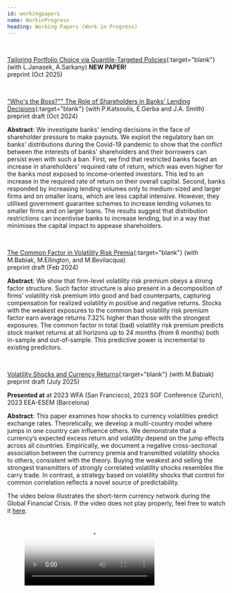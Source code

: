 ```yaml
---
id: workingpapers
name: WorkinProgress
heading: Working Papers (Work in Progress)
---
```


<!--- USAGE: JUST FILL AND ADD THIS

[NAZEV](LINK){:target="blank"} (with COAUTHORS)<br/>
**JOURNALNAME** (YEAR), CITATION, <a href="LINKDOI" target="blank"><i class="ai ai-doi ai"></i></a>
code and package <a href="LINKCODE" target="blank"><i class="fas fa-keyboard"></i></a>
<br/>
-->

<br/>

[Tailoring Portfolio Choice via Quantile-Targeted Policies](https://papers.ssrn.com/sol3/papers.cfm?abstract_id=5636510){:target="blank"} (with L.Janasek, A.Sarkany) **NEW PAPER!**<br/>
preprint (Oct 2025)<br/>

<br/>


["Who's the Boss?"" The Role of Shareholders in Banks' Lending Decisions](https://papers.ssrn.com/sol3/papers.cfm?abstract_id=4972832){:target="blank"} (with P.Katsoulis, E.Gerba and J.A. Smith)<br/>
preprint draft (Oct 2024)<br/>

**Abstract**: We investigate banks' lending decisions in the face of shareholder pressure to make payouts. We exploit the regulatory ban on banks' distributions during the Covid-19 pandemic to show that the conflict between the interests of banks' shareholders and their borrowers can persist even with such a ban. First, we find that restricted banks faced an increase in shareholders' required rate of return, which was even higher for the banks most exposed to income-oriented investors. This led to an increase in the required rate of return on their overall capital. Second, banks responded by increasing lending volumes only to medium-sized and larger firms and on smaller loans, which are less capital intensive. However, they utilised government guarantee schemes to increase lending volumes to smaller firms and on larger loans. The results suggest that distribution restrictions can incentivise banks to increase lending, but in a way that minimises the capital impact to appease shareholders.

<br/>

[The Common Factor in Volatility Risk Premia](https://papers.ssrn.com/sol3/papers.cfm?abstract_id=4618943){:target="blank"} (with M.Babiak, M.Ellington, and M.Bevilacqua)<br/>
preprint draft (Feb 2024)<br/>

**Abstract**: We show that firm-level volatility risk premium obeys a strong factor structure. Such factor structure is also present in a decomposition of firms’ volatility risk premium into good and bad counterparts, capturing compensation for realized volatility in positive and negative returns. Stocks with the weakest exposures to the common bad volatility risk premium factor earn average returns 7.32% higher than those with the strongest exposures. The common factor in total (bad) volatility risk premium predicts stock market returns at all horizons up to 24 months (from 6 months) both in-sample and out-of-sample. This predictive power is incremental to existing predictors.

<br/>


[Volatility Shocks and Currency Returns](https://ideas.repec.org/p/arx/papers/2101.09738.html){:target="blank"} (with M.Babiak)<br/>
preprint draft (July 2025)<br/>

**Presented at** at 2023 WFA (San Francisco), 2023 SGF Conference (Zurich), 2023 EEA-ESEM (Barcelona) <br/>

**Abstract**: This paper examines how shocks to currency volatilities predict exchange rates. Theoretically, we develop a multi-country model where jumps in one country can influence others. We demonstrate that a currency’s expected excess return and volatility depend on the jump effects across all countries. Empirically, we document a negative cross-sectional association between the currency premia and transmitted volatility shocks to others, consistent with the theory. Buying the weakest and selling the strongest transmitters of strongly correlated volatility shocks resembles the carry trade. In contrast, a strategy based on volatility shocks that control for common correlation reflects a novel source of predictability.<br/>

The video below illustrates the short-term currency network during the Global Financial Crisis. If the video does not play properly, feel free to watch it [here](https://www.google.com/url?q=https%3A%2F%2Fwww.dropbox.com%2Fs%2Fbg6uk6prpodwnuj%2FCurrency%2520Network.mp4%3Fdl%3D0&sa=D&sntz=1&usg=AFQjCNEc2H1o7Yen4A_u-iPJZ7qFZOy1PQ).

<!-- blank line -->
<figure class="video_container">
  <video controls="true" poster="assets/files/currency_net_2.pdf">
    <source src="https://dl.dropboxusercontent.com/s/bg6uk6prpodwnuj/Currency%20Network.mp4?dl=0" type="video/mp4">
  </video>
</figure>
<!-- blank line -->
